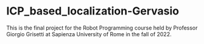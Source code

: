 # ICP_based_localization-Gervasio
This is the final project for the Robot Programming course held by Professor Giorgio Grisetti at Sapienza University of Rome in the fall of 2022.
